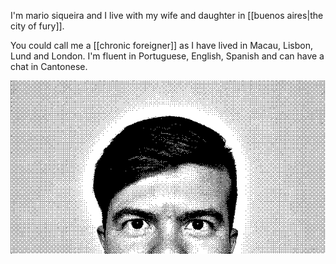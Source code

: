 
I'm mario siqueira and I live with my wife and daughter in [[buenos aires|the city of fury]]. 

You could call me a [[chronic foreigner]] as I have lived in Macau, Lisbon, Lund and London. I'm fluent in Portuguese, English, Spanish and can have a chat in Cantonese.

<img src="/assets/me.png" alt="My partial headshot, focused on my eyes." class="mv3 o-80" />
